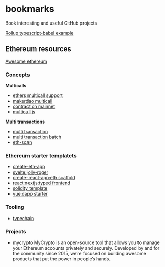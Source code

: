 # bookmarks
Book interesting and useful GitHub projects

[Rollup typescript-babel example](https://github.com/eenagy/rollup-typescript-babel)


## Ethereum resources

[Awesome ethereum](https://github.com/bekatom/awesome-ethereum)

### Concepts

**Multicalls**

* [ethers multicall support](https://github.com/ethers-io/ethers.js/issues/788)
* [makerdao multicall](https://github.com/makerdao/multicall)
* [contract on mainnet](https://etherscan.io/address/0xeefBa1e63905eF1D7ACbA5a8513c70307C1cE441#code)
* [multicall.js](https://github.com/makerdao/multicall.js)

**Multi transactions**

* [multi transaction](https://github.com/archerdao/archer-core/blob/bd3968ece10febe33abd91a11e1c39f2d0475d25/contracts/lib/Trader.sol#L168)
* [multi transaction batch](https://github.com/rstormsf/multisender)
* [eth-scan](https://github.com/MyCryptoHQ/eth-scan)


### Ethereum starter templatets

* [create-eth-app](https://github.com/PaulRBerg/create-eth-app)
* [svelte:jolly-roger](https://github.com/wighawag/jolly-roger)
* [create-react-app:eth scaffold](https://github.com/austintgriffith/scaffold-eth)
* [react:nextjs:typed frontend](https://github.com/adrianmcli/dapp-boilerplate)
* [solidity template](https://github.com/paulrberg/solidity-template)
* [vue:dapp starter](https://github.com/chiangmaidapps/dapp-starter-kit)

### Tooling

* [typechain](https://github.com/ethereum-ts/TypeChain)

### Projects

* [mycrypto](https://mycrypto.com/)
MyCrypto is an open-source tool that allows you to manage your Ethereum accounts privately and securely. Developed by and for the community since 2015, we’re focused on building awesome products that put the power in people’s hands. 
